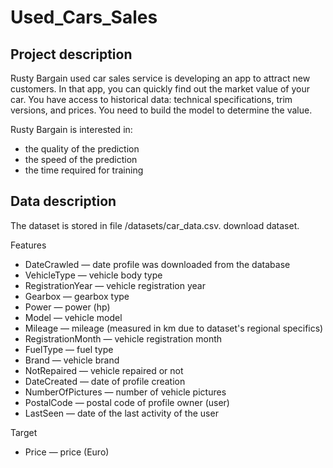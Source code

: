 # Used_Cars_Sales

## Project description

Rusty Bargain used car sales service is developing an app to attract new customers. In that app, you can quickly find out the market value of your car. You have access to historical data: technical specifications, trim versions, and prices. You need to build the model to determine the value. 

Rusty Bargain is interested in:

- the quality of the prediction
- the speed of the prediction
- the time required for training


## Data description

The dataset is stored in file /datasets/car_data.csv. download dataset.

Features

- DateCrawled — date profile was downloaded from the database
- VehicleType — vehicle body type
- RegistrationYear — vehicle registration year
- Gearbox — gearbox type
- Power — power (hp)
- Model — vehicle model
- Mileage — mileage (measured in km due to dataset's regional specifics)
- RegistrationMonth — vehicle registration month
- FuelType — fuel type
- Brand — vehicle brand
- NotRepaired — vehicle repaired or not
- DateCreated — date of profile creation
- NumberOfPictures — number of vehicle pictures
- PostalCode — postal code of profile owner (user)
- LastSeen — date of the last activity of the user

Target

- Price — price (Euro)

